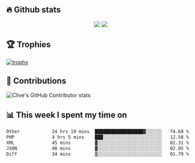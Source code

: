 ## &#128293; Github stats

<!-- GitHub Readme Streak Stats - https://github.com/DenverCoder1/github-readme-streak-stats -->
<p align="center">

<picture>
  <source 
    srcset="https://github-readme-stats.vercel.app/api?username=clivewalkden&count_private=true&show_icons=true&theme=darcula"
    media="(prefers-color-scheme: dark)"
  />
  <source
    srcset="https://github-readme-stats.vercel.app/api?username=clivewalkden&count_private=true&show_icons=true&theme=calm"
    media="(prefers-color-scheme: light), (prefers-color-scheme: no-preference)"
  />
  <img src="https://github-readme-stats.vercel.app/api?username=clivewalkden&count_private=true&show_icons=true&theme=darcula" />
</picture>

<a href="https://git.io/streak-stats" target="_blank">
  <img src="http://github-readme-streak-stats.herokuapp.com?user=clivewalkden&theme=darcula&date_format=j%20M%5B%20Y%5D" />
</a>

</p>

## &#127942; Trophies
[![trophy](https://github-profile-trophy.vercel.app/?username=clivewalkden&theme=onedark)](https://github.com/clivewalkden/github-profile-trophy)

## &#129309; Contributions
![Clive's GitHub Contributor stats](https://github-contributor-stats.vercel.app/api?username=clivewalkden)

## &#128202; This week I spent my time on
<!--START_SECTION:waka-->

```txt
Other            24 hrs 19 mins  ██████████████████▓░░░░░░   74.69 %
PHP              4 hrs 5 mins    ███░░░░░░░░░░░░░░░░░░░░░░   12.58 %
XML              45 mins         ▓░░░░░░░░░░░░░░░░░░░░░░░░   02.31 %
JSON             40 mins         ▓░░░░░░░░░░░░░░░░░░░░░░░░   02.05 %
Diff             34 mins         ▒░░░░░░░░░░░░░░░░░░░░░░░░   01.79 %
```

<!--END_SECTION:waka-->
